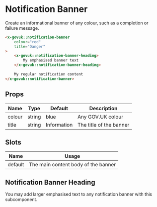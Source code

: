 # Notification Banner

Create an informational banner of any colour, such as a completion or failure message. 

```html
<x-govuk::notification-banner
    colour="red"
    title="Danger"
>
    <x-govuk::notification-banner-heading>
        My emphasised banner text
    </x-govuk::notification-banner-heading>
    
    My regular notification content
</x-govuk::notification-banner>
```

## Props

| Name   | Type   | Default     | Description             |
| ------ | ------ | ----------- |-------------------------|
| colour | string | blue        | Any GOV.UK colour       |
| title  | string | Information | The title of the banner |

## Slots

| Name    | Usage                                   |
|---------|-----------------------------------------|
| default | The main content body of the banner     |

## Notification Banner Heading

You may add larger emphasised text to any notification banner with this subcomponent.
